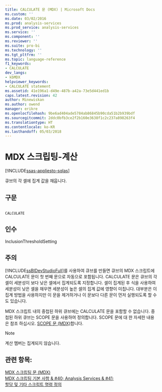 ```yaml
---
title: CALCULATE 문 (MDX) | Microsoft Docs
ms.custom: ''
ms.date: 03/02/2016
ms.prod: analysis-services
ms.prod_service: analysis-services
ms.service: ''
ms.component: ''
ms.reviewer: ''
ms.suite: pro-bi
ms.technology: ''
ms.tgt_pltfrm: ''
ms.topic: language-reference
f1_keywords:
- CALCULATE
dev_langs:
- kbMDX
helpviewer_keywords:
- CALCULATE statement
ms.assetid: 41e196a1-d49e-487b-a42a-73e5d441ed1b
caps.latest.revision: 42
author: Minewiskan
ms.author: owend
manager: erikre
ms.openlocfilehash: 9be6ad404ade5784ab86845b90cda51b2b939bdf
ms.sourcegitcommit: 2ddc0bfb3ce2f2b160e3638f1c2c237a898263f4
ms.translationtype: HT
ms.contentlocale: ko-KR
ms.lasthandoff: 05/03/2018
---
```

# <a name="mdx-scripting---calculate"></a>MDX 스크립팅-계산
[!INCLUDE[ssas-appliesto-sqlas](../includes/ssas-appliesto-sqlas.md)]

  큐브의 각 셀에 집계 값을 채웁니다.  
  
## <a name="syntax"></a>구문  
  
```  
  
CALCULATE  
```  
  
## <a name="arguments"></a>인수  
 InclusionThresholdSetting  
  
## <a name="remarks"></a>주의  
 [!INCLUDE[ssBIDevStudioFull](../includes/ssbidevstudiofull-md.md)]를 사용하여 큐브를 만들면 큐브의 MDX 스크립트에 CALCULATE 문이 첫 번째 문으로 자동으로 포함됩니다. CALCULATE 문은 큐브의 각 셀이 세분성이 보다 낮은 셀에서 집계되도록 지정합니다. 셀이 집계된 후 식을 사용하여 세분성이 낮은 셀을 채우면 세분성이 높은 셀의 집계 값에 영향이 미칩니다. 대부분은 이 집계 방법을 사용하지만 이 문을 제거하거나 이 문보다 다른 문이 먼저 실행되도록 할 수도 있습니다.  
  
 MDX 스크립트 내의 중첩된 하위 큐브에는 CALCULATE 문을 포함할 수 없습니다. 중첩된 하위 큐브는 SCOPE 문을 사용하여 정의합니다. SCOPE 문에 대 한 자세한 내용은 참조 하십시오. [SCOPE 문 &#40;MDX&#41;](../mdx/mdx-scripting-scope.md)합니다.  
  
> [!NOTE]  
>  계산 멤버는 집계되지 않습니다.  
  
## <a name="see-also"></a>관련 항목:  
 [MDX 스크립팅 문 &#40;MDX&#41;](../mdx/mdx-scripting-statements-mdx.md)   
 [MDX 스크립팅 기본 사항 & #40; Analysis Services & #41;](../analysis-services/multidimensional-models/mdx/mdx-scripting-fundamentals-analysis-services.md)   
 [할당 및 기타 스크립트 명령 정의](../analysis-services/multidimensional-models/define-assignments-and-other-script-commands.md)  
  
  
